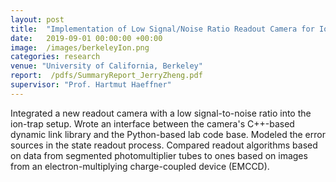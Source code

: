 ```yaml
---
layout: post
title:  "Implementation of Low Signal/Noise Ratio Readout Camera for Ion-trap Qubits"
date:   2019-09-01 00:00:00 +00:00
image:  /images/berkeleyIon.png
categories: research
venue: "University of California, Berkeley"
report:  /pdfs/SummaryReport_JerryZheng.pdf
supervisor: "Prof. Hartmut Haeffner"
---
```

Integrated a new readout camera with a low signal-to-noise ratio into the ion-trap setup. Wrote an interface between the camera's C++-based dynamic link library and the Python-based lab code base. Modeled the error sources in the state readout process. Compared readout algorithms based on data from segmented photomultiplier tubes to ones based on images from an electron-multiplying charge-coupled device (EMCCD).